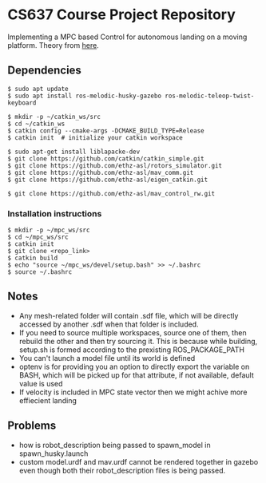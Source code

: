 # CS637 Course Project Repository

Implementing a MPC based Control for autonomous landing on a moving platform. Theory from [here](https://ieeexplore.ieee.org/document/9214043).

## Dependencies
```
$ sudo apt update
$ sudo apt install ros-melodic-husky-gazebo ros-melodic-teleop-twist-keyboard

$ mkdir -p ~/catkin_ws/src
$ cd ~/catkin_ws
$ catkin config --cmake-args -DCMAKE_BUILD_TYPE=Release
$ catkin init  # initialize your catkin workspace

$ sudo apt-get install liblapacke-dev
$ git clone https://github.com/catkin/catkin_simple.git
$ git clone https://github.com/ethz-asl/rotors_simulator.git
$ git clone https://github.com/ethz-asl/mav_comm.git
$ git clone https://github.com/ethz-asl/eigen_catkin.git

$ git clone https://github.com/ethz-asl/mav_control_rw.git
``` 
### Installation instructions
```
$ mkdir -p ~/mpc_ws/src
$ cd ~/mpc_ws/src
$ catkin init
$ git clone <repo_link>
$ catkin build
$ echo "source ~/mpc_ws/devel/setup.bash" >> ~/.bashrc
$ source ~/.bashrc
```

## Notes

- Any mesh-related folder will contain .sdf file, which will be directly accessed by another .sdf when that folder is included.
- If you need to source multiple workspaces, source one of them, then rebuild the other and then try sourcing it. This is because while building, setup.sh is formed according to the prexisting ROS_PACKAGE_PATH
- You can't launch a model file until its world is defined
- optenv is for providing you an option to directly export the variable on BASH, which will be picked up for that attribute, if not available, default value is used
- If velocity is included in MPC state vector then we might achive more effiecient landing

## Problems

- how is robot_description being passed to spawn_model in spawn_husky.launch
- custom model.urdf and mav.urdf cannot be rendered together in gazebo even though both their robot_description files is being passed.
